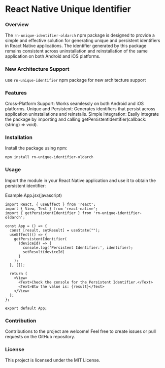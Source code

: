 # React Native Unique Identifier
### Overview
The `rn-unique-identifier-oldarch` npm package is designed to provide a simple and effective solution for generating unique and persistent identifiers in React Native applications. The identifier generated by this package remains consistent across uninstallation and reinstallation of the same application on both Android and iOS platforms.

### New Architecture Support
use `rn-unique-identifier` npm package for new architecture support

### Features
Cross-Platform Support: Works seamlessly on both Android and iOS platforms.
Unique and Persistent: Generates identifiers that persist across application uninstallations and reinstalls.
Simple Integration: Easily integrate the package by importing and calling getPersistentIdentifier(callback: (string) => void).

### Installation
Install the package using npm:
```
npm install rn-unique-identifier-oldarch
```
### Usage
Import the module in your React Native application and use it to obtain the persistent identifier:

Example App.jsx(javascript)
```
import React, { useEffect } from 'react';
import { View, Text } from 'react-native';
import { getPersistentIdentifier } from 'rn-unique-identifier-oldarch';

const App = () => {
  const [result, setResult] = useState("");
  useEffect(() => {
    getPersistentIdentifier(
      (deviceId) => {
        console.log('Persistent Identifier:', identifier);
        setResult(deviceId)
      }
    );
  }, []);

  return (
    <View>
      <Text>Check the console for the Persistent Identifier.</Text>
      <Text>Btw the value is: {result}</Text>
    </View>
  );
};

export default App;
```

### Contribution
Contributions to the project are welcome! Feel free to create issues or pull requests on the GitHub repository.

### License
This project is licensed under the MIT License.
